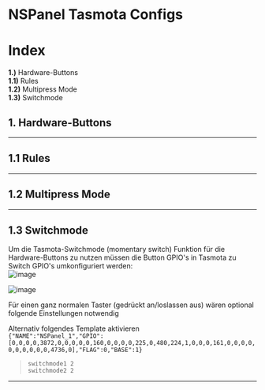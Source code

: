 # NSPanel Tasmota Configs

# Index
**1.)** Hardware-Buttons  
**1.1)**    Rules  
**1.2)**    Multipress Mode  
**1.3)**    Switchmode


## 1. Hardware-Buttons

***

## 1.1  Rules

***

## 1.2  Multipress Mode

***

## 1.3  Switchmode

Um die Tasmota-Switchmode (momentary switch) Funktion für die Hardware-Buttons zu nutzen müssen die Button GPIO's in Tasmota zu Switch GPIO's umkonfiguriert werden:  
![image](https://user-images.githubusercontent.com/102996011/189382319-3830b438-2e4c-40c8-930e-46177d48b146.png)  

![image](https://user-images.githubusercontent.com/102996011/189382449-5d870f37-10b8-4f59-8ea1-8a38aa8d3a0b.png)  

Für einen ganz normalen Taster (gedrückt an/loslassen aus) wären optional folgende Einstellungen notwendig  

Alternativ folgendes Template aktivieren  
`{"NAME":"NSPanel_1","GPIO":[0,0,0,0,3872,0,0,0,0,0,160,0,0,0,0,225,0,480,224,1,0,0,0,161,0,0,0,0,0,0,0,0,0,0,4736,0],"FLAG":0,"BASE":1}`  

> `switchmode1 2`  
> `switchmode2 2`

***

